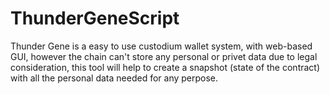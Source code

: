 # ThunderGeneScript
Thunder Gene is a easy to use custodium wallet system, with web-based GUI, however the chain can't store any personal or privet data due to legal consideration, this tool will help to create a snapshot (state of the contract) with all the personal data needed for any perpose. 

